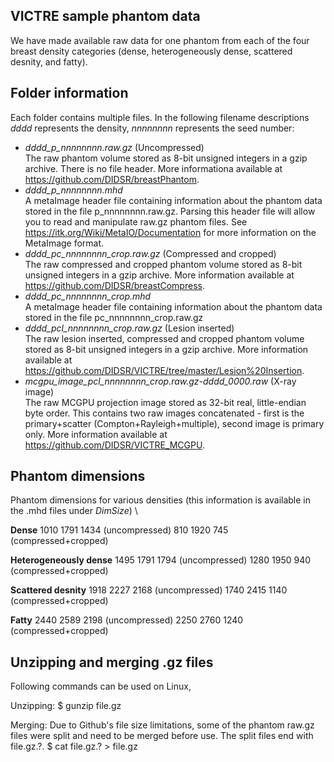 VICTRE sample phantom data
---------------------------

We have made available raw data for one phantom from each of the four breast density categories (dense, heterogeneously dense, scattered desnity, and fatty). 

## Folder information

Each folder contains multiple files. In the following filename descriptions *dddd* represents the density, *nnnnnnnn* represents the seed number:
- *dddd_p_nnnnnnnn.raw.gz* (Uncompressed)\
    The raw phantom volume stored as 8-bit unsigned integers in a gzip archive. There is no file header. More informationa available at https://github.com/DIDSR/breastPhantom.
- *dddd_p_nnnnnnnn.mhd*\
    A metaImage header file containing information about the phantom data stored in the file p_nnnnnnnn.raw.gz. Parsing this header file will allow you to read and manipulate raw.gz phantom files. See https://itk.org/Wiki/MetaIO/Documentation for more information on the MetaImage format.
- *dddd_pc_nnnnnnnn_crop.raw.gz* (Compressed and cropped)\
    The raw compressed and cropped phantom volume stored as 8-bit unsigned integers in a gzip archive.  More information available at https://github.com/DIDSR/breastCompress.
- *dddd_pc_nnnnnnnn_crop.mhd*\
    A metaImage header file containing information about the phantom data stored in the file pc_nnnnnnnn_crop.raw.gz
- *dddd_pcl_nnnnnnnn_crop.raw.gz* (Lesion inserted)\
    The raw lesion inserted, compressed and cropped phantom volume stored as 8-bit unsigned integers in a gzip archive.  More information available at https://github.com/DIDSR/VICTRE/tree/master/Lesion%20Insertion.
- *mcgpu_image_pcl_nnnnnnnn_crop.raw.gz-dddd_0000.raw* (X-ray image)\
    The raw MCGPU projection image stored as 32-bit real, little-endian byte order.  This contains two raw images concatenated - first is the primary+scatter (Compton+Rayleigh+multiple), second image is primary only.  More information available at https://github.com/DIDSR/VICTRE_MCGPU.
    
    
## Phantom dimensions
Phantom dimensions for various densities (this information is available in the .mhd files under *DimSize*) \

**Dense**
1010 1791 1434 (uncompressed)
810 1920 745 (compressed+cropped)

**Heterogeneously dense**
1495 1791 1794 (uncompressed)
1280 1950 940 (compressed+cropped)

**Scattered desnity**
1918 2227 2168 (uncompressed)
1740 2415 1140 (compressed+cropped)

**Fatty**
2440 2589 2198 (uncompressed)
2250 2760 1240 (compressed+cropped)
   
## Unzipping and merging .gz files 
Following commands can be used on Linux,

Unzipping:
$ gunzip file.gz

Merging: Due to Github's file size limitations, some of the phantom raw.gz files were split and need to be merged before use. The split files end with file.gz.?.
$ cat file.gz.? > file.gz
